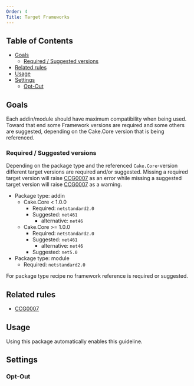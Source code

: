 ```yaml
---
Order: 4
Title: Target Frameworks
---
```


<!-- START doctoc generated TOC please keep comment here to allow auto update -->
<!-- DON'T EDIT THIS SECTION, INSTEAD RE-RUN doctoc TO UPDATE -->
## Table of Contents

- [Goals](#goals)
  - [Required / Suggested versions](#required--suggested-versions)
- [Related rules](#related-rules)
- [Usage](#usage)
- [Settings](#settings)
  - [Opt-Out](#opt-out)

<!-- END doctoc generated TOC please keep comment here to allow auto update -->

## Goals

Each addin/module should have maximum compatibility when being used. Toward that end some Framework versions are required and some others are 
suggested, depending on the Cake.Core version that is being referenced. 

### Required / Suggested versions

Depending on the package type and the referenced `Cake.Core`-version different target versions are required and/or suggested.
Missing a required target version will raise [CCG0007](../rules/ccg0007) as an error
while missing a suggested target version will raise [CCG0007](../rules/ccg0007) as a warning.

* Package type: addin
  * Cake.Core < 1.0.0
    * Required: `netstandard2.0`
    * Suggested: `net461`
      * alternative: `net46`
  * Cake.Core >= 1.0.0
    * Required: `netstandard2.0`
    * Suggested: `net461`
      * alternative: `net46`
    * Suggested: `net5.0`
* Package type: module
  * Required: `netstandard2.0`

For package type recipe no framework reference is required or suggested.

## Related rules

 * [CCG0007](../rules/ccg0007)

## Usage

Using this package automatically enables this guideline.

## Settings

### Opt-Out

<?! Include "../settings/fragments/OmitTargetFramework.md" /?>
